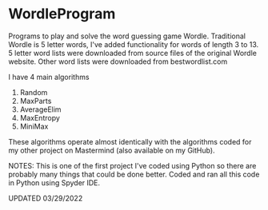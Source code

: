 # WordleProgram
Programs to play and solve the word guessing game Wordle. Traditional Wordle is 5 letter words, I've added functionality for words of length 3 to 13. 5 letter word lists were downloaded from source files of the original Wordle website. Other word lists were downloaded from bestwordlist.com  

I have 4 main algorithms
1. Random
2. MaxParts
3. AverageElim
4. MaxEntropy
5. MiniMax

These algorithms operate almost identically with the algorithms coded for my other project on Mastermind (also available on my GitHub). 

NOTES:
This is one of the first project I've coded using Python so there are probably many things that could be done better.
Coded and ran all this code in Python using Spyder IDE.



UPDATED 03/29/2022


